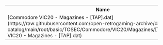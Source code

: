 <table>
<tr><th>Name</th><th>Size</th></tr>
<tr><td>[Commodore VIC20 - Magazines - [TAP].dat](https://raw.githubusercontent.com/open-retrogaming-archive/dat-catalog/main/root/basic/TOSEC/Commodore/VIC20/Magazines/[TAP]/Commodore VIC20 - Magazines - [TAP].dat)</td><td>7696</td></tr>
</table>
